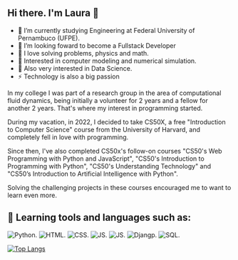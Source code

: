 ## Hi there. I'm Laura 👋


- 🔭 I’m currently studying Engineering at Federal University of Pernambuco (UFPE).
- 🌱 I’m looking foward to become a Fullstack Developer <!--- through Driven Education's course. -->
- 🤔 I love solving problems, physics and math.
- 💬 Interested in computer modeling and numerical simulation.
- 👯 Also very interested in Data Science.
- ⚡ Technology is also a big passion


In my college I was part of a research group in the area of computational fluid dynamics, being initially a volunteer for 2 years and a fellow for another 2 years. That's where my interest in programming started.

During my vacation, in 2022, I decided to take CS50X, a free "Introduction to Computer Science" course from the University of Harvard, and completely fell in love with programming.

Since then, I've also completed CS50x's follow-on courses "CS50's Web Programming with Python and JavaScript", "CS50's Introduction to Programming with Python", "CS50's Understanding Technology" and "CS50’s Introduction to Artificial Intelligence with Python".

Solving the challenging projects in these courses encouraged me to want to learn even more. <!--- So I joined Driven Education's course, a nine-month bootcamp in which we develop several projects. -->

## 🚀 Learning tools and languages such as:

![Python.](https://img.shields.io/badge/Python-3776AB?style=for-the-badge&logo=python&logoColor=white "Python.")
![HTML.](https://img.shields.io/badge/HTML-239120?style=for-the-badge&logo=html5&logoColor=white "HTML.")
![CSS.](https://img.shields.io/badge/CSS3-1572B6?style=for-the-badge&logo=css3&logoColor=white "CSS.")
![JS.](https://img.shields.io/badge/JavaScript-F7DF1E?style=for-the-badge&logo=javascript&logoColor=black "JS.")
![JS.](https://img.shields.io/badge/jQuery-0769AD?style=for-the-badge&logo=jquery&logoColor=white "JS.")
![Djangp.](https://img.shields.io/badge/Django-092E20?style=for-the-badge&logo=django&logoColor=white "Django.")
![SQL.](https://img.shields.io/badge/SQLite-07405E?style=for-the-badge&logo=sqlite&logoColor=white "SQL.")

<!---
![Villanelle3's GitHub stats](https://github-readme-stats.vercel.app/api?username=villanelle3&show_icons=true&theme=radical)
https://github.com/anuraghazra/github-readme-stats
-->



[![Top Langs](https://github-readme-stats.vercel.app/api/top-langs/?username=villanelle3&layout=compact)](https://github.com/anuraghazra/github-readme-stats)
